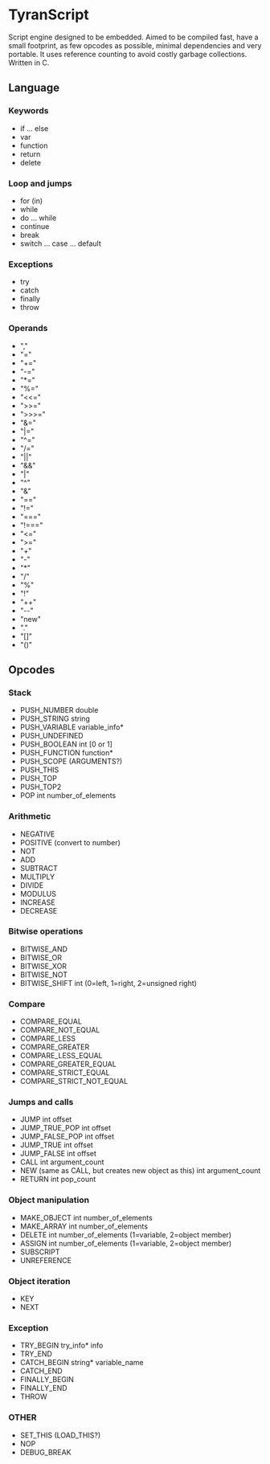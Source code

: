 # TyranScript
Script engine designed to be embedded. Aimed to be compiled fast, have a small footprint, as few opcodes as possible, minimal dependencies and very portable. It uses reference counting to avoid costly garbage collections. Written in C.

## Language

### Keywords
* if ... else
* var
* function
* return
* delete

### Loop and jumps
* for (in)
* while
* do ... while
* continue
* break
* switch ... case ... default

### Exceptions
* try
* catch
* finally
* throw

### Operands
* ","
* "="
* "+="
* "-="
* "*="
* "%="
* "<<="
* ">>="
* ">>>="
* "&="
* "|="
* "^="
* "/="
* "||"
* "&&"
* "|"
* "^"
* "&"
* "=="
* "!="
* "==="
* "!==="
* "<="
* ">="
* "+"
* "-"
* "*"
* "/"
* "%"
* "!"
* "++"
* "--"
* "new"
* "."
* "[]"
* "()"

## Opcodes

### Stack
* PUSH_NUMBER double
* PUSH_STRING string
* PUSH_VARIABLE variable_info* 
* PUSH_UNDEFINED
* PUSH_BOOLEAN int [0 or 1]
* PUSH_FUNCTION function*
* PUSH_SCOPE (ARGUMENTS?)
* PUSH_THIS
* PUSH_TOP
* PUSH_TOP2
* POP int number_of_elements

### Arithmetic
* NEGATIVE
* POSITIVE (convert to number)
* NOT
* ADD
* SUBTRACT
* MULTIPLY
* DIVIDE
* MODULUS
* INCREASE
* DECREASE

### Bitwise operations
* BITWISE_AND
* BITWISE_OR
* BITWISE_XOR
* BITWISE_NOT
* BITWISE_SHIFT int (0=left, 1=right, 2=unsigned right)

### Compare
* COMPARE_EQUAL
* COMPARE_NOT_EQUAL
* COMPARE_LESS
* COMPARE_GREATER
* COMPARE_LESS_EQUAL
* COMPARE_GREATER_EQUAL
* COMPARE_STRICT_EQUAL
* COMPARE_STRICT_NOT_EQUAL

### Jumps and calls
* JUMP int offset
* JUMP_TRUE_POP int offset
* JUMP_FALSE_POP int offset
* JUMP_TRUE int offset
* JUMP_FALSE int offset
* CALL int argument_count
* NEW (same as CALL, but creates new object as this) int argument_count
* RETURN int pop_count

### Object manipulation
* MAKE_OBJECT int number_of_elements
* MAKE_ARRAY int number_of_elements
* DELETE int number_of_elements (1=variable, 2=object member)
* ASSIGN int number_of_elements (1=variable, 2=object member)
* SUBSCRIPT
* UNREFERENCE

### Object iteration
* KEY
* NEXT

### Exception
* TRY_BEGIN try_info* info
* TRY_END 
* CATCH_BEGIN string* variable_name
* CATCH_END
* FINALLY_BEGIN
* FINALLY_END
* THROW

### OTHER
* SET_THIS (LOAD_THIS?)
* NOP
* DEBUG_BREAK
